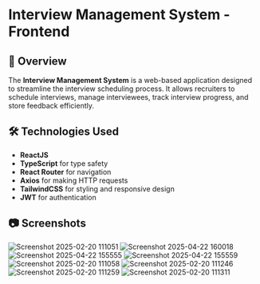 # Interview Management System - Frontend

## 📌 Overview

The **Interview Management System** is a web-based application designed to streamline the interview scheduling process. It allows recruiters to schedule interviews, manage interviewees, track interview progress, and store feedback efficiently.

## 🛠️ Technologies Used
- **ReactJS**
- **TypeScript** for type safety
- **React Router** for navigation
- **Axios** for making HTTP requests
- **TailwindCSS** for styling and responsive design
- **JWT** for authentication

## 📷 Screenshots
![Screenshot 2025-02-20 111051](https://github.com/user-attachments/assets/8eb1f4b2-6a5f-4c4e-bc1d-5118923519de)
![Screenshot 2025-04-22 160018](https://github.com/user-attachments/assets/8ce97b54-4cb5-4e29-91fb-2dfaa2d5dd20)
![Screenshot 2025-04-22 155555](https://github.com/user-attachments/assets/a58f13ca-7fe3-42e7-a95a-f3c79bd5894b)
![Screenshot 2025-04-22 155559](https://github.com/user-attachments/assets/80cab1e7-049e-4eca-90aa-4e20b673229e)
![Screenshot 2025-02-20 111058](https://github.com/user-attachments/assets/164381be-ff04-48a9-bca9-e459c837c9c7)
![Screenshot 2025-02-20 111246](https://github.com/user-attachments/assets/13998454-86b9-4894-a703-ffba3624512d)
![Screenshot 2025-02-20 111259](https://github.com/user-attachments/assets/ec665f14-7d92-4e60-9295-5d8de914873a)
![Screenshot 2025-02-20 111311](https://github.com/user-attachments/assets/0aad52c8-b364-49b8-8bb7-4e2261cfc6ef)
